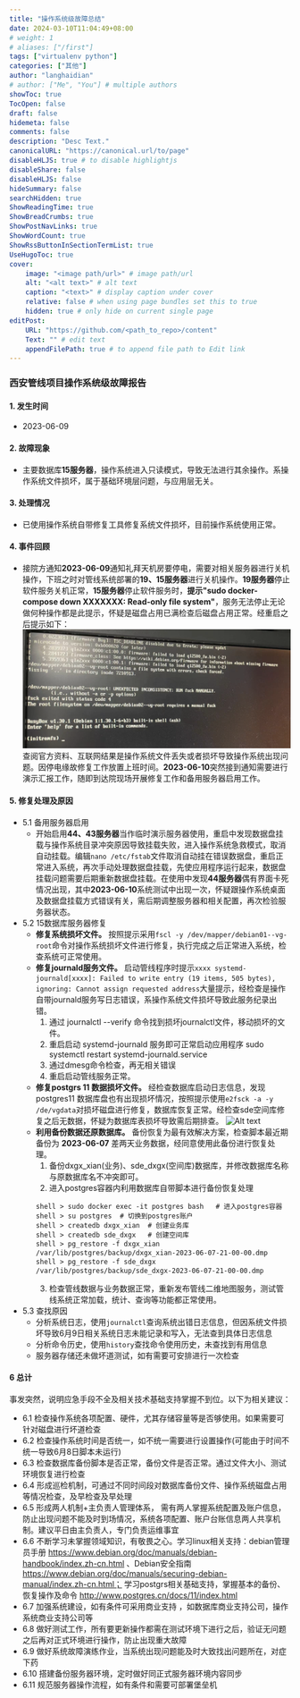 ```yaml
---
title: "操作系统级故障总结"
date: 2024-03-10T11:04:49+08:00 
# weight: 1
# aliases: ["/first"]
tags: ["virtualenv python"]
categories: ["其他"]
author: "langhaidian"
# author: ["Me", "You"] # multiple authors
showToc: true
TocOpen: false
draft: false
hidemeta: false
comments: false
description: "Desc Text."
canonicalURL: "https://canonical.url/to/page"
disableHLJS: true # to disable highlightjs
disableShare: false
disableHLJS: false
hideSummary: false
searchHidden: true
ShowReadingTime: true
ShowBreadCrumbs: true
ShowPostNavLinks: true
ShowWordCount: true
ShowRssButtonInSectionTermList: true
UseHugoToc: true
cover:
    image: "<image path/url>" # image path/url
    alt: "<alt text>" # alt text
    caption: "<text>" # display caption under cover
    relative: false # when using page bundles set this to true
    hidden: true # only hide on current single page
editPost:
    URL: "https://github.com/<path_to_repo>/content"
    Text: "" # edit text
    appendFilePath: true # to append file path to Edit link
---
```


### 西安管线项目操作系统级故障报告

#### 1. 发生时间
 * 2023-06-09

#### 2. 故障现象
 * 主要数据库**15服务器**，操作系统进入只读模式，导致无法进行其余操作。系操作系统文件损坏，属于基础环境层问题，与应用层无关。

#### 3. 处理情况
 * 已使用操作系统自带修复工具修复系统文件损坏，目前操作系统使用正常。

#### 4. 事件回顾
 * 接院方通知**2023-06-09**通知礼拜天机房要停电，需要对相关服务器进行关机操作，下班之时对管线系统部署的**19、15服务器**进行关机操作。**19服务器**停止软件服务关机正常，**15服务器**停止软件服务时，**提示"sudo docker-compose down XXXXXXX: Read-only file system"**，服务无法停止无论做何种操作都是此提示，怀疑是磁盘占用已满检查后磁盘占用正常。经重启之后提示如下：
![Alt text](image.png)
查阅官方资料、互联网结果是操作系统文件丢失或者损坏导致操作系统出现问题。因停电缘故修复工作放置上班时间。**2023-06-10**突然接到通知需要进行演示汇报工作，随即到达院现场开展修复工作和备用服务器启用工作。

#### 5. 修复处理及原因
 * 5.1 备用服务器启用
   * 开始启用**44、43服务器**当作临时演示服务器使用，重启中发现数据盘挂载与操作系统目录冲突原因导致挂载失败，进入操作系统急救模式，取消自动挂载。编辑```nano /etc/fstab```文件取消自动挂在错误数据盘，重启正常进入系统，再次手动处理数据盘挂载，先使应用程序运行起来，数据盘挂载问题需要后期重新数据盘挂载。在使用中发现**44服务器**偶有界面卡死情况出现，其中**2023-06-10**系统测试中出现一次，怀疑跟操作系统桌面及数据盘挂载方式错误有关，需后期调整服务器和相关配置，再次检验服务器状态。
* 5.2 15数据库服务器修复
  * **修复系统损坏文件。** 按照提示采用```fscl -y /dev/mapper/debian01--vg-root```命令对操作系统损坏文件进行修复，执行完成之后正常进入系统，检查系统可正常使用。
  * **修复journald服务文件。** 启动管线程序时提示```xxxx systemd-journald[xxxx]: Failed to write entry (19 items, 505 bytes), ignoring: Cannot assign requested address```大量提示，经检查是操作自带journald服务写日志错误，系操作系统文件损坏导致此服务纪录出错。
    1. 通过 journalctl --verify 命令找到损坏journalctl文件，移动损坏的文件。
    2. 重启启动 systemd-journald 服务即可正常启动应用程序
    sudo systemctl restart systemd-journald.service
    3. 通过dmesg命令检查，再无相关错误
    4. 重启启动管线服务正常。
  *  **修复postgrs 11 数据损坏文件。** 经检查数据库启动日志信息，发现postgres11 数据库盘也有出现损坏情况，按照提示使用```e2fsck -a -y /de/vgdata```对损坏磁盘进行修复，数据库恢复正常。经检查sde空间库修复之后无数据，怀疑为数据库表损坏导致需后期排查。
  ![Alt text](image-1.png)
  * **利用备份数据还原数据库。** 备份恢复为最有效解决方案，检查脚本最近期备份为  **2023-06-07** 差两天业务数据，经同意使用此备份进行恢复处理。
    1. 备份dxgx_xian(业务)、sde_dxgx(空间库)数据库，并修改数据库名称与原数据库名不冲突即可。
    2. 进入postgres容器内利用数据库自带脚本进行备份恢复处理
    ```
    shell > sudo docker exec -it postgres bash   # 进入postgres容器
    shell > su postgres  # 切换到postgres账户
    shell > createdb dxgx_xian  # 创建业务库
    shell > createdb sde_dxgx   # 创建空间库
    shell > pg_restore -f dxgx_xian /var/lib/postgres/backup/dxgx_xian-2023-06-07-21-00-00.dmp
    shell > pg_restore -f sde_dxgx /var/lib/postgres/backup/sde_dxgx-2023-06-07-21-00-00.dmp 
    ```
    3. 检查管线数据与业务数据正常，重新发布管线二维地图服务，测试管线系统正常加载，统计、查询等功能都正常使用。
* 5.3 查找原因
  * 分析系统日志，使用```journalctl```查询系统出错日志信息，但因系统文件损坏导致6月9日相关系统日志未能记录和写入，无法查到具体日志信息
  * 分析命令历史，使用```history```查找命令使用历史，未查找到有用信息
  * 服务器存储还未做坏道测试，如有需要可安排进行一次检查

#### 6 总计
   事发突然，说明应急手段不全及相关技术基础支持掌握不到位。以下为相关建议：
   * 6.1 检查操作系统各项配置、硬件，尤其存储容量等是否够使用。如果需要可针对磁盘进行坏道检查
   * 6.2 检查操作系统时间是否统一，如不统一需要进行设置操作(可能由于时间不统一导致6月8日脚本未运行)
   * 6.3 检查数据库备份脚本是否正常，备份文件是否正常。通过文件大小、测试环境恢复进行检查
   * 6.4 形成巡检机制，可通过不同时间段对数据库备份文件、操作系统磁盘占用等情况检查，及早检查及早处理
   * 6.5 形成两人机制+主负责人管理体系， 需有两人掌握系统配置及账户信息，防止出现问题不能及时到场情况，系统各项配置、账户台账信息两人共享机制。建议平日由主负责人，专门负责运维事宜
   * 6.6 不断学习未掌握领域知识，有敬畏之心。学习linux相关支持：debian管理员手册 https://www.debian.org/doc/manuals/debian-handbook/index.zh-cn.html 、Debian安全指南 https://www.debian.org/doc/manuals/securing-debian-manual/index.zh-cn.html； 学习postgrs相关基础支持，掌握基本的备份、恢复操作及命令 http://www.postgres.cn/docs/11/index.html
   * 6.7 加强系统建设，如有条件可采用商业支持 ，如数据库商业支持公司，操作系统商业支持公司等
   * 6.8 做好测试工作，所有要更新操作都需在测试环境下进行之后，验证无问题之后再对正式环境进行操作，防止出现重大故障
   * 6.9 做好系统故障演练作业，当系统出现问题能及时大致找出问题所在，对症下药
   * 6.10 搭建备份服务器环境，定时做好同正式服务器环境内容同步
   * 6.11 规范服务器操作流程，如有条件和需要可部署堡垒机